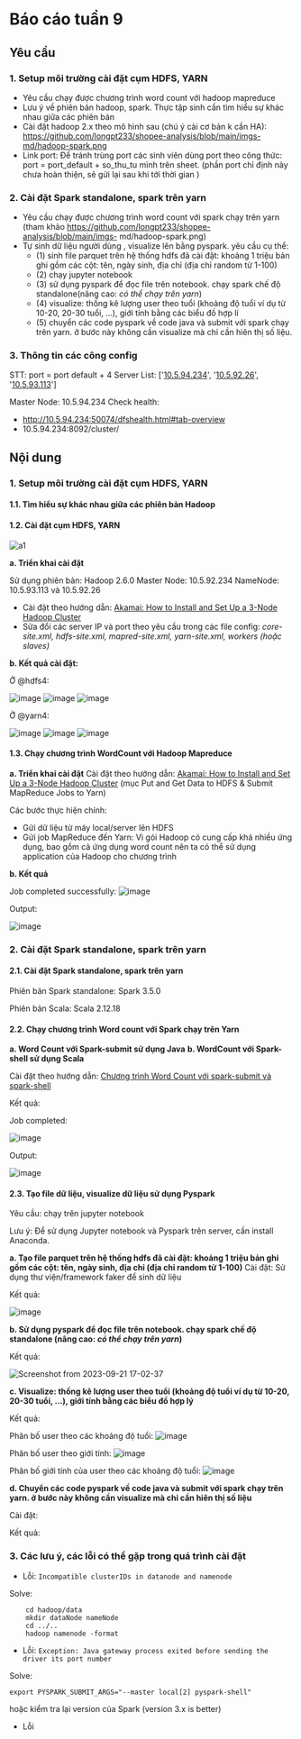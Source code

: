 ﻿# Báo cáo tuần 9
## Yêu cầu
### 1. Setup môi trường cài đặt cụm HDFS, YARN
- Yêu cầu chạy được chương trình word count với hadoop mapreduce
- Lưu ý về phiên bản hadoop, spark. Thực tập sinh cần tìm hiểu sự khác nhau giữa các phiên bản
- Cài đặt hadoop 2.x theo mô hình sau (chú ý cài cơ bản k cần HA): https://github.com/longpt233/shopee-analysis/blob/main/imgs-md/hadoop-spark.png
- Link port: Để tránh trùng port các sinh viên dùng port theo công thức: port = port_default + so_thu_tu mình trên sheet. (phần port chỉ định này chưa hoàn thiện,
sẽ gửi lại sau khi tới thời gian )
### 2. Cài đặt Spark standalone, spark trên yarn
- Yêu cầu chạy được chương trình word count với spark chạy trên yarn (tham khảo https://github.com/longpt233/shopee-analysis/blob/main/imgs-
md/hadoop-spark.png)
- Tự sinh dữ liệu người dùng , visualize lên bằng pyspark.
yêu cầu cụ thể:
	- (1) sinh file parquet trên hệ thống hdfs đã cài đặt: khoảng 1 triệu bản ghi gồm các cột: tên, ngày sinh, địa chỉ (địa chỉ random từ 1-100)
	- (2) chạy jupyter notebook
	- (3) sử dụng pyspark để đọc file trên notebook. chạy spark chế độ standalone(nâng cao: *có thể chạy trên yarn*)
	- (4) visualize: thống kê lượng user theo tuổi (khoảng độ tuổi ví dụ từ 10-20, 20-30 tuổi, ...), giới tính bằng các biểu đồ hợp lí
	- (5) chuyển các code pyspark về code java và submit với spark chạy trên yarn. ở bước này không cần visualize mà chỉ cần hiên thị số liệu.
### 3. Thông tin các công config
STT: port = port default + 4
Server List: ['[10.5.94.234](https://10.5.94.234 "https://10.5.94.234")', '[10.5.92.26](https://10.5.92.26 "https://10.5.92.26")', '[10.5.93.113](https://10.5.93.113 "https://10.5.93.113")']

Master Node: 10.5.94.234
Check health: 
- http://10.5.94.234:50074/dfshealth.html#tab-overview
- 10.5.94.234:8092/cluster/

## Nội dung
### 1. Setup môi trường cài đặt cụm HDFS, YARN
#### 1.1. Tìm hiểu sự khác nhau giữa các phiên bản Hadoop
#### 1.2. Cài đặt cụm HDFS, YARN
![a1](https://github.com/Trang-Thuy/Intern-Data-Engineer/assets/82387290/fe1ab4df-e1be-49b5-b2e4-9062f01cf3ac)

**a. Triển khai cài đặt**

Sử dụng phiên bản: Hadoop 2.6.0
Master Node: 10.5.92.234
NameNode: 10.5.93.113 và 10.5.92.26

- Cài đặt theo hướng dẫn: [Akamai: How to Install and Set Up a 3-Node Hadoop Cluster](https://www.linode.com/docs/guides/how-to-install-and-set-up-hadoop-cluster/)
- Sửa đổi các server IP và port theo yêu cầu trong các file config: _core-site.xml, hdfs-site.xml, mapred-site.xml, yarn-site.xml, workers (hoặc slaves)_

**b. Kết quả cài đặt:**

Ở @hdfs4:

![image](https://github.com/Trang-Thuy/Intern-Data-Engineer/assets/82387290/6fe78728-bdd4-4257-ae19-eb81cfcbc20a)
![image](https://github.com/Trang-Thuy/Intern-Data-Engineer/assets/82387290/becafc6f-5abb-428e-8e1e-cded006aa65e)
![image](https://github.com/Trang-Thuy/Intern-Data-Engineer/assets/82387290/94779eb5-8eaa-4826-acb1-023a62d76cec)

Ở @yarn4:

![image](https://github.com/Trang-Thuy/Intern-Data-Engineer/assets/82387290/af43a349-54eb-4097-8118-a8d64523d12e)
![image](https://github.com/Trang-Thuy/Intern-Data-Engineer/assets/82387290/40432581-453a-4a2d-9e2d-5922daa8943c)
![image](https://github.com/Trang-Thuy/Intern-Data-Engineer/assets/82387290/e436cf97-736b-444c-9b6d-2a7295640e89)


#### 1.3. Chạy chương trình WordCount với Hadoop Mapreduce
**a. Triển khai cài đặt**
Cài đặt theo hướng dẫn: [Akamai: How to Install and Set Up a 3-Node Hadoop Cluster](https://www.linode.com/docs/guides/how-to-install-and-set-up-hadoop-cluster/) (mục Put and Get Data to HDFS & Submit MapReduce Jobs to Yarn)

Các bước thực hiện chính:
- Gửi dữ liệu từ máy local/server lên HDFS
- Gửi job MapReduce đến Yarn: Vì gói Hadoop có cung cấp khá nhiều ứng dụng, bao gồm cả ứng dụng word count nên ta có thể sử dụng application của Hadoop cho chương trình

**b. Kết quả**

Job completed successfully:
![image](https://github.com/Trang-Thuy/Intern-Data-Engineer/assets/82387290/0608b058-981e-41b2-8a28-7d874d94ff53)

Output:

![image](https://github.com/Trang-Thuy/Intern-Data-Engineer/assets/82387290/35c607fe-5c34-4b85-9427-30516ec867a4)


### 2. Cài đặt Spark standalone, spark trên yarn
#### 2.1. Cài đặt Spark standalone, spark trên yarn
Phiên bản Spark standalone: Spark 3.5.0 

Phiên bản Scala: Scala 2.12.18

#### 2.2. Chạy chương trình Word count  với Spark chạy trên Yarn
**a. Word Count với Spark-submit sử dụng Java**
**b. WordCount với Spark-shell sử dụng Scala**

Cài đặt theo hướng dẫn: [Chương trình Word Count với spark-submit và spark-shell](
 https://demanejar.github.io/posts/word-count-with-spark-submit-and-spark-shell/#wordcount-v%E1%BB%9Bi-spark-shell-s%E1%BB%AD-d%E1%BB%A5ng-scala)
 
 Kết quả:
 
 Job completed:
 
 ![image](https://github.com/Trang-Thuy/Intern-Data-Engineer/assets/82387290/35251182-2582-48ab-8d2b-3e4b8f7009cd)

 Output:

![image](https://github.com/Trang-Thuy/Intern-Data-Engineer/assets/82387290/b067e9be-c1da-47eb-88c6-bee44f3011c0)



#### 2.3. Tạo file dữ liệu, visualize dữ liệu sử dụng Pyspark
Yêu cầu: chạy trên jupyter notebook

Lưu ý: Để sử dụng Jupyter notebook và Pyspark trên server, cần install Anaconda.

**a. Tạo file parquet trên hệ thống hdfs đã cài đặt: khoảng 1 triệu bản ghi gồm các cột: tên, ngày sinh, địa chỉ (địa chỉ random từ 1-100)**
Cài đặt: Sử dụng thư viện/framework faker để sinh dữ liệu

Kết quả:

![image](https://github.com/Trang-Thuy/Intern-Data-Engineer/assets/82387290/a00b5de7-95d2-4ad0-9b94-30d13aed33b0)


**b. Sử dụng pyspark để đọc file trên notebook. chạy spark chế độ standalone (nâng cao: *có thể chạy trên yarn*)**

Kết quả:

![Screenshot from 2023-09-21 17-02-37](https://github.com/Trang-Thuy/Intern-Data-Engineer/assets/82387290/866a7beb-2c03-49ce-bec2-cb09cb9058e9)


**c. Visualize: thống kê lượng user theo tuổi (khoảng độ tuổi ví dụ từ 10-20, 20-30 tuổi, ...), giới tính bằng các biểu đồ hợp lý**

Kết quả:

Phân bố user theo các khoảng độ tuổi:
![image](https://github.com/Trang-Thuy/Intern-Data-Engineer/assets/82387290/eb9fe555-e581-45a4-99a1-f6bf2ecd3e13)

Phân bố user theo giới tính:
![image](https://github.com/Trang-Thuy/Intern-Data-Engineer/assets/82387290/0dbf72b9-63dd-435b-ae62-efbd0c5721ef)

Phân bố giới tính của user theo các khoảng độ tuổi:
![image](https://github.com/Trang-Thuy/Intern-Data-Engineer/assets/82387290/60921987-c905-4f05-882b-fd5f216be689)

**d. Chuyển các code pyspark về code java và submit với spark chạy trên yarn. ở bước này không cần visualize mà chỉ cần hiên thị số liệu**

Cài đặt:

Kết quả:

### 3. Các lưu ý, các lỗi có thể gặp trong quá trình cài đặt
- Lỗi: ```Incompatible clusterIDs in datanode and namenode```

Solve:
``` rm -rf hadoop/data
	cd hadoop/data
	mkdir dataNode nameNode
	cd ../..
	hadoop namenode -format 
```
- Lỗi: ```Exception: Java gateway process exited before sending the driver its port number```

Solve: 
```
export PYSPARK_SUBMIT_ARGS="--master local[2] pyspark-shell"
```
hoặc kiểm tra lại version của Spark (version 3.x is better)

- Lỗi
